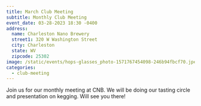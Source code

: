 ```yaml
---
title: March Club Meeting
subtitle: Monthly Club Meeting
event_date: 03-28-2023 18:30 -0400
address:
  name: Charleston Nano Brewery
  street1: 320 W Washington Street
  city: Charleston
  state: WV
  zipcode: 25302
image: /static/events/hops-glasses_photo-1571767454098-246b94fbcf70.jpeg
categories:
  - club-meeting
---
```

J﻿oin us for our monthly meeting at CNB. We will be doing our tasting circle and presentation on kegging. Will see you there!